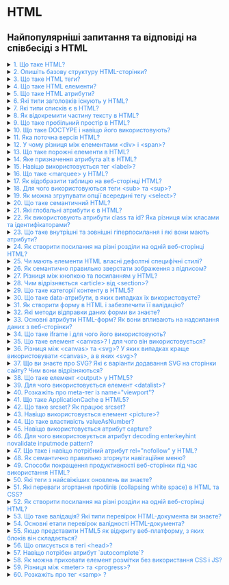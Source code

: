 # HTML

## Найпопулярніші запитання та відповіді на співбесіді з HTML

<details>
<summary> <span style="color:#368bed">1. Що таке HTML?</span></summary>

`HTML` (HyperText Markup Language) — це інструкція для браузера, яка визначає стандарт розмітки HTML, що використовується в документі.

[MDN link](https://developer.mozilla.org/en-US/docs/Web/HTML)

</details>
<!-- ========================================== -->
<details>
<summary><span style="color:#368bed">2. Опишіть базову структуру HTML-сторінки?</span></summary>

**Базова структура HTML-сторінки:**

Основні елементи:

`<!DOCTYPE html>` — оголошення типу документа.
`<html>` — корінь HTML-документа.
`<head>` — метаінформація (включає кодування, viewport, заголовок).
`<body>` — основний вміст сторінки.
`<header>`, `<main>`, `<footer>` — структурні елементи для організації контенту.

```
<!DOCTYPE html>
<html lang="en">
<head>
    <meta charset="UTF-8">
    <meta name="viewport" content="width=device-width, initial-scale=1.0">
    <title>Назва сторінки</title>
</head>
<body>
    <h1>Заголовок</h1>
    <p>Контент сторінки.</p>
</body>
</html>
```

[MDN link](https://developer.mozilla.org/en-US/docs/Learn_web_development/Core/Structuring_content/Structuring_documents)

</details>
<!-- ========================================== -->
<details>
<summary><span style="color:#368bed">3. Що таке HTML теги?</span></summary>

**HTML-теги** — це основні елементи мови HTML, які використовуються для створення структури та форматування веб-сторінок.<br>
**Формат:** Теги зазвичай мають відкриваючу та закриваючу частини:

```
<назва_тега>Вміст</назва_тега>
```

### Наприклад:

```
<p>Це абзац</p>
```

### Типи тегів:

1.  **Парні:** Мають відкриваючий і закриваючий тег (наприклад, `<div></div>`).
2.  **Одинарні:** Самозакриваються (наприклад, `<img />`).<br>
    Теги визначають елементи, такі як заголовки, списки, зображення, таблиці тощо.

[MDN link](https://developer.mozilla.org/en-US/docs/Glossary/Tag)

</details>
<!-- ========================================== -->
<details>
<summary><span style="color:#368bed">4. Що таке HTML елементи?</span></summary>

**HTML-елемент** — це одиниця структури веб-сторінки, що складається з тегу та його вмісту. Елемент включає відкриваючий тег, закриваючий тег (якщо він потрібен), а також будь-який вміст між ними.<br>

### Наприклад:

```
<p>Це абзац.</p>
```

HTML-елементи можуть мати атрибути, що додають додаткову інформацію, наприклад:

```
<a href="https://example.com">Посилання</a>
```

Тут `href` — це атрибут елемента `<a>`.

[MDN link](https://developer.mozilla.org/en-US/docs/Web/HTML/Element)

</details>
<!-- ========================================== -->
<details>
<summary><span style="color:#368bed">5. Що таке HTML атрибути?</span></summary>

**Атрибути HTML** — це спеціальні властивості, які додаються до тегів HTML для надання додаткової інформації про елементи або зміни їх поведінки. Вони складаються з пар "ім'я-значення", які записуються в відкриваючому тегу елемента.

## Основи атрибутів HTML

### Структура атрибутів

Атрибути зазвичай мають таку структуру:

```
<element attribute="значення">Текст</element>
```

- **element:** тип HTML елемента (наприклад, `<a>`, `<img>`, `<input>`).
- **attribute:** ім'я атрибута (наприклад, `href`, `src`, `alt`).
- **значення:** значення атрибута, яке може бути обгорнуте в подвійні або одинарні лапки.

**Типи атрибутів**
Існує кілька категорій атрибутів:

- **Необхідні атрибути**: необхідні для коректної роботи елемента (наприклад, `src` для зображень).
- **Необов'язкові атрибути**: використовуються для зміни стандартної поведінки (наприклад, `title` для підказок).
- **Стандартні атрибути**: підтримуються багатьма елементами (наприклад, `class`, `id`).
- **Атрибути подій**: запускають скрипти при певних діях користувача (наприклад, `onclick`).

### Приклади використання

Ось кілька прикладів атрибутів у HTML:

**1. Посилання:**

```
<a href="https://www.example.com">Приклад посилання</a>
```

Атрибут `href` вказує URL-адресу, на яку веде посилання. 2. Зображення:

**2. Зображення:**

```
<img src="image.jpg" alt="Опис зображення">
```

Атрибут `src` визначає шлях до зображення, а `alt` надає альтернативний текст.

**3. Форма:**

```
<input type="text" id="name" name="name" required>
```

Тут `type`, `id`, `name` і `required` є атрибутами, що визначають тип поля вводу та його властивості.

**Важливість атрибутів**

Атрибути дозволяють розширити функціональність HTML елементів, налаштовуючи їх стиль, поведінку та взаємодію з користувачем. Вони є ключовими для створення інтерактивних веб-сторінок і забезпечують можливість валідації форм та інших дій на сайті

[MDN link](https://developer.mozilla.org/en-US/docs/Web/HTML/Attributes)

</details>
<!-- ========================================== -->
<details>
<summary><span style="color:#368bed">6. Які типи заголовків існують у HTML?</span></summary>

HTML має шість рівнів заголовків: `<h1>` до `<h6>`. `<h1>` — найбільший і найважливіший, `<h6>` — найменший і найменш важливий.

</details>
<!-- ========================================== -->
<details>
<summary> <span style="color:#368bed">7. Які типи списків є в HTML?</span></summary>

- В HTML існують три основні типи списків:

  - **Нумерований список** (Ordered list `<ol>`): Список, елементи якого пронумеровані.

  - **Маркірований список** (Unordered list `<ul>`): Список, елементи якого позначені маркерами.

  - **Описовий список** (Definition list `<dl>`): Cписок відображається у вигляді тексту, де терміни (`<dt>`) виділяються окремо, а їхні описи (`<dd>`) розташовані під ними із відступом.

[W3schoolsua link](https://w3schoolsua.github.io/html/html_lists.html#gsc.tab=0)

</details>
<!-- ========================================== -->
<details>
<summary><span style="color:#368bed">8. Як відокремити частину тексту в HTML?</span></summary>

Щоб відокремити частину тексту в HTML, ви можете використати різні елементи для форматування чи структурування контенту. Ось кілька способів:

### 1. Використання тегів для виділення частини тексту\*\*

**a) Тег &lt;span&gt;**

Якщо вам потрібно виділити частину тексту без зміни його семантики (формату), ви можете використовувати тег `<span>`. Він не впливає на структуру документа і дає змогу застосовувати стилі через CSS.

```
<p>Це звичайний текст, а ось <span style="color: red;">ця частина тексту</span> виділена червоним кольором.</p>
```

**b) Тег &lt;strong&gt; або &lt;b&gt;**

Якщо ви хочете підкреслити важливість частини тексту, використовуйте `<strong>`. Це також має семантичне значення для пошукових систем і доступності. Тег `<b>` лише додає жирний шрифт без семантики.

```
<p>Цей текст <strong>важливий</strong> для розуміння.</p>
```

**c) Тег &lt;em&gt; або &lt;i&gt;**

Для виділення тексту курсивом можна використовувати `<em>` (емфаза, має семантичне значення) або просто `<i>`, який не несе семантичного навантаження.

```
<p>Цей текст <em>потрібно прочитати уважно</em>.</p>
```

### 2. Використання блочних елементів для відокремлення тексту

Якщо вам потрібно виділити більшу частину тексту або зробити її окремим блоком, використовуйте блочні елементи:

**a) Тег &lt;div&gt;**
Цей елемент використовується для групування інших елементів або текстів. Ви можете додати до нього стилі або клас.

```
<div style="background-color: lightgray; padding: 10px;">
  Це відокремлений блок тексту.
</div>
```

**b) Тег &lt;section&gt;**

Якщо частина тексту має певну тематику, можна використати тег `<section>`, який позначає логічно відокремлену частину документа.

```
<section>
  <h2>Розділ 1</h2>
  <p>Цей текст належить до першого розділу.</p>
</section>
```

### 3. Використання списків для відокремлення пунктів

**a) Тег &lt;ul&gt; для ненумерованих списків**
Використовується для створення списків без нумерації.

```
<ul>
  <li>Пункт 1</li>
  <li>Пункт 2</li>
  <li>Пункт 3</li>
</ul>
```

**b) Тег &lt;ol&gt; для нумерованих списків**
Використовується для створення списків з нумерацією.

```
<ol>
  <li>Перше завдання</li>
  <li>Друге завдання</li>
  <li>Третє завдання</li>
</ol>
```

### Підсумок:

Вибір способу для відокремлення частини тексту залежить від того, що ви хочете досягти: чи це просто форматування, чи логічна структура контенту. Для простих стилів — використовуйте `<span>` чи інші інлайнові елементи, для структуризації — блочні елементи, такі як `<div>`, `<section>`, `<article>`.

</details>
<!-- ========================================== -->
<details>
<summary><span style="color:#368bed">9. Що таке пробільний простір в HTML?</span></summary>

У контексті HTML, **white space** (пробільний простір) — це будь-який невидимий символ, який використовується для розділення елементів або тексту на сторінці. Це може бути:

1. **Пробіли (space)**: Використовуються для розділення слів або елементів.
2. **Переноси рядка (newlines)**: Вони відокремлюють рядки тексту або елементів.
3. **Табуляції (tab)**: Використовуються для відступів або для організації коду, але не впливають на відображення на сторінці.
4. Різні інші символи пробілу, наприклад, неформатований пробіл (`&nbsp;`), який можна використовувати для створення постійного пробілу, що не згортатиметься.

### Як працює пробільний простір у HTML:

1. У HTML браузери зазвичай ігнорують зайві пробіли, нові рядки або табуляції. Тобто кілька пробілів або нових рядків між елементами в коді не змінюють відображення на сторінці. Наприклад:

```
<p>Це    приклад    тексту.</p>
```

Відобразиться як:

```
Це приклад тексту.
```

Тобто кілька пробілів між словами буде проігноровано.

2. HTML дозволяє використовувати спеціальні символи для створення пробільного простору, коли це потрібно, наприклад:

- **`&nbsp;`** — нерозривний пробіл (не буде згорнутий при згортанні пробілів).
- **`&#160;`** — також нерозривний пробіл.

### Використання пробілу для форматування:

Пробільний простір в HTML також важливий для організації структури коду, що допомагає зробити його більш читабельним для розробників. Однак пробіли та відступи не впливають на відображення в браузері (якщо тільки не використовуються спеціальні символи, як `&nbsp;`).

### Пробіли в текстовому контенті:

Пробільний простір може бути важливим для відображення в текстових елементах, таких як параграфи (`<p>`), заголовки (`<h1>`, `<h2>`, і т.д.), або списки (`<ul>`, `<ol>`, `<li>`). Вони допомагають організувати текст і зробити його більш зрозумілим для користувача.

### Підсумок:

У HTML пробільний простір — це будь-який символ, що не відображається на сторінці, але використовується для розділення елементів чи тексту. Важливо розуміти, як браузери обробляють пробіли, щоб правильно структурувати контент.

[MDN link](https://developer.mozilla.org/en-US/docs/Web/API/Document_Object_Model/Whitespace)

</details>
<!-- ========================================== -->
<details>
<summary><span style="color:#368bed">10. Що таке DOCTYPE і навіщо його використовують?</span></summary>

`DOCTYPE` — це інструкція для браузера, яка визначає стандарт розмітки HTML, що використовується в документі.

### Призначення

    1. **Режим сумісності:** Вказує браузеру використовувати стандартний режим (standards mode), а не режим сумісності (quirks mode).
    2. **Правильний рендеринг:** Забезпечує коректне відображення сторінки відповідно до специфікації обраної версії HTML.

У HTML5 використовується коротка декларація:

```
<!DOCTYPE html>
```

Це мінімізує плутанину і є стандартом для сучасних веб-додатків.

[MDN link](https://developer.mozilla.org/en-US/docs/Glossary/Doctype)

</details>
<!-- ========================================== -->
<details>
<summary> <span style="color:#368bed">11. Яка поточна версія HTML?</span></summary>

Поточна версія `HTML` — це `HTML5.2`. Вона була офіційно рекомендована W3C у грудні 2017 року.
HTML продовжує еволюціонувати, але HTML5.2 залишається основою сучасної розробки.

[Wiki link](https://uk.wikipedia.org/wiki/HTML5)

</details>
<!-- ========================================== -->
<details>
<summary> <span style="color:#368bed">12. У чому різниця між елементами &lt;div&gt; і &lt;span&gt;?</span></summary>

Елементи `<div>` і `<span>` в HTML використовуються для структуризації та стилізації веб-контенту, але мають різні характеристики і призначення.

- `<div>` — є блочним елементом. Це означає, що він завжди починається з нового рядка і займає всю ширину доступного простору. Його зазвичай використовують для групування великих частин контенту, таких як кілька абзаців або зображення з підписами
- `<span>` — є рядковим (інлайн) елементом. Він не починає новий рядок і займає лише ту ширину, яку потребує його вміст. Використовується для стилізації менших фрагментів тексту або елементів, таких як слова в реченні

[Wiki link](https://uk.wikipedia.org/wiki/Div_and_span)<br>

</details>
<!-- ========================================== -->
<details>
<summary> <span style="color:#368bed">13. Що таке порожні елементи в HTML?</span></summary>

Порожні елементи в HTML, також відомі як елементи без вмісту або самозакриваючі елементи, — це елементи, які не мають внутрішнього вмісту і не потребують закриваючого тегу. Вони використовуються для вставки специфічних функцій або вмісту на веб-сторінці без необхідності оточувати їх текстом чи іншими елементами.

### Основні характеристики порожніх елементів

1. Відсутність вмісту: Порожні елементи не містять тексту чи інших тегів між відкриваючим і закриваючим тегами. Наприклад, тег <br> використовується для вставки розриву рядка, а <img> — для вставки зображення.
2. Закриваючий тег: У HTML5 порожні елементи можуть бути представлені без закриваючого тегу, але їх можна також закривати за допомогою слешу (/>). Наприклад:
3. Приклади порожніх елементів: Основні приклади включають:

- `<img>` — для зображень.
- `<br>` — для розриву рядка.
- `<input>` — для елементів форми.
- `<hr>` — для горизонтальної лінії.
  Ці елементи не містять тексту чи інших елементів всередині.

4. Семантичне значення: Хоча порожні елементи не містять контенту, вони виконують важливі функції у структурі HTML-документа, забезпечуючи правильну семантику та функціональність сторінки

Порожні елементи є важливими для створення структурованих і функціональних веб-сторінок, оскільки вони дозволяють інтегрувати різноманітний вміст без зайвих тегів або контенту.

</details>
<!-- ========================================== -->
<details>
<summary> <span style="color:#368bed">14. Яке призначення атрибута alt в HTML?</span></summary>

- Атрибут `alt` використовується для надання текстового опису зображення, якщо зображення не може бути відображене. Це також важливо для доступності, адже екранні читалки можуть озвучувати цей текст для людей з порушеннями зору.

[css.in.ua link](https://css.in.ua/html/tag/img/alt)<br>
[Attributes list on MDN link](https://developer.mozilla.org/en-US/docs/Web/HTML/Attributes)

</details>
<!-- ========================================== -->
<details>
<summary><span style="color:#368bed">15. Навіщо використовується тег &lt;label&gt;?</span></summary>

Тег `<label>` використовується для асоціації тексту з елементом форми, щоб зробити його доступним для користувачів. Це полегшує взаємодію з формами, особливо для користувачів з обмеженими можливостями.

```
<form>
  <label for="username">Ім'я користувача:</label>
  <input type="text" id="username" name="username">

  <label for="password">Пароль:</label>
  <input type="password" id="password" name="password">

  <button type="submit">Відправити</button>
</form>
```

</details>
<!-- ========================================== -->
<details>
<summary><span style="color:#368bed">16. Що таке &lt;marquee&gt; у HTML?</span></summary>

Тег `<marquee>` в HTML використовується для створення прокручуваного тексту або елементів на веб-сторінці, відомого як "біжуча строка". Цей елемент дозволяє переміщати текст або зображення в горизонтальному або вертикальному напрямку.

### Основні характеристики

- **Напрямок прокрутки:** За замовчуванням текст рухається зліва направо, але можна змінити напрямок на праворуч, вгору чи вниз за допомогою атрибута `direction`.
- **Тип поведінки:** Атрибут `behavior` визначає, як буде відбуватися прокрутка:
  - **`scroll`**: текст постійно рухається в заданому напрямку.
  - **`slide`**: текст рухається до краю і зупиняється.
  - **`alternate`**: текст змінює напрямок при досягненні краю12.

### Атрибути

Тег `<marquee>` має кілька атрибутів, які дозволяють налаштувати його вигляд і поведінку:

- **`bgcolor`**: задає колір фону.
- **`height`**: висота області прокрутки.
- **`width`**: ширина області прокрутки.
- **`loop`**: кількість повторів прокрутки (за замовчуванням — безкінечно).
- **`scrollamount`**: швидкість руху контенту (значення в пікселях).
- **`scrolldelay`**: затримка між рухами в мілісекундах13.

### Приклад використання

Ось простий приклад використання тегу `<marquee>`:

```
<marquee behavior="scroll" direction="left" bgcolor="#ffcc00" scrollamount="10">
    Це біжучий текст!
</marquee>
```

### Застарілість

Варто зазначити, що тег `<marquee>` вважається застарілим і не рекомендований для використання у сучасних веб-дизайнах. Багато розробників віддають перевагу CSS-анімаціям для досягнення подібного ефекту, оскільки це забезпечує кращу контрольованість і сумісність з новими стандартами HTML

[MDN link](https://developer.mozilla.org/en-US/docs/Web/HTML/Element/marquee)

</details>
<!-- ========================================== -->
<details>
<summary><span style="color:#368bed">17. Як відобразити таблицю на веб-сторінці HTML?</span></summary>

Щоб відобразити таблицю на веб-сторінці HTML, потрібно використовувати спеціальні теги для таблиць. Ось основні кроки та елементи для створення таблиці в HTML:

### 1. Основні теги для таблиці

- **`<table>`**: Створює саму таблицю.
- **`<tr>`**: Означає рядок таблиці (table row).
- **`<th>`**: Означає заголовок таблиці (table header), використовується для створення заголовків стовпців.
- **`<td>`**: Означає клітинку таблиці (table data), використовується для введення даних у таблицю.
- **`<thead>`**, **`<tbody>`**, **`<tfoot>`**: Означають частини таблиці для заголовків, основного вмісту та підсумкових рядків відповідно.

### 2. Приклад базової таблиці в HTML

```
<table>
  <tr>
    <th>Заголовок 1</th>
    <th>Заголовок 2</th>
  </tr>
  <tr>
    <td>Дані 1</td>
    <td>Дані 2</td>
  </tr>
  <tr>
    <td>Дані 3</td>
    <td>Дані 4</td>
  </tr>
</table>
```

[MDN link](https://developer.mozilla.org/en-US/docs/Learn_web_development/Core/Structuring_content/HTML_table_basics)

</details>
<!-- ========================================== -->
<details>
<summary><span style="color:#368bed">18. Для чого використовуються теги &lt;sub&gt; та &lt;sup&gt;?</span></summary>

Теги `<sub>` і `<sup>` використовуються для відображення тексту у вигляді підрядкового (наприклад, для хімічних формул) або верхньорядкового (наприклад, для степенів) тексту.

```
<p>H<sub>2</sub>O - вода</p> <!-- підрядковий текст -->
<p>x<sup>2</sup> - квадрат числа</p> <!-- верхньорядковий текст -->
```

</details>
<!-- ========================================== -->
<details>
<summary><span style="color:#368bed">19. Як можна згрупувати опції всередині тегу &lt;select&gt;?</span></summary>

Опції всередині тегу `<select>` можна групувати за допомогою тегу `<optgroup>`.

**Приклад:**

```
<select>
  <optgroup label="Фрукти">
    <option value="apple">Яблуко</option>
    <option value="orange">Апельсин</option>
  </optgroup>
  <optgroup label="Овочі">
    <option value="carrot">Морква</option>
    <option value="potato">Картопля</option>
  </optgroup>
</select>
```

</details>
<!-- ========================================== -->
<details>
<summary> <span style="color:#368bed">20. Що таке семантичний HTML?</span></summary>

**Семантичний HTML** — це використання тега в HTML, який чітко визначає свою роль і значення в контексті документа. Це покращує доступність, SEO і підтримку коду.

Наприклад, замість простого використання `<div>` для створення заголовків або списків, використовуються спеціалізовані семантичні теги:

- `<header>` — для заголовку сторінки або розділу.
- `<footer>` — для футера.
- `<article>` — для самостійної одиниці контенту.
- `<section>` — для розділу, що містить тематичний вміст.
- `<nav>` — для навігаційних посилань.
- `<main>` — для основного вмісту сторінки.

Це допомагає пошуковим системам і екранним читалям правильно інтерпретувати вміст сторінки.

[MDN link](https://developer.mozilla.org/en-US/docs/Glossary/Semantics)

</details>
<!-- ========================================== -->
<details>
<summary><span style="color:#368bed">21. Які глобальні атрибути є в HTML?</span></summary>

**Глобальні атрибути** — це атрибути, які можна використовувати з будь-яким HTML-елементом, незалежно від його типу. Вони задають загальні властивості, такі як ідентифікатори, стилі, мова, напрямок тексту та інші.

Глобальні атрибути: `id`, `class`, `style`, `title`, `data-*`, `lang`, `dir`, `hidden`, `tabindex`, `accesskey`, `draggable`, `spellcheck`, `translate`.

</details>
<!-- ========================================== -->
<details>
<summary> <span style="color:#368bed">22. Як використовують атрибути class та id? Яка різниця між класами та ідентифікаторами?</span></summary>

Атрибути `class` та `id` в HTML використовуються для ідентифікації та стилізації елементів, але мають різні функції та обмеження.

### Атрибут `id`

- Унікальність: Атрибут id призначений для унікальної ідентифікації елемента на сторінці. Це означає, що в одному HTML-документі не може бути більше одного елемента з однаковим значенням `id`.
- Використання: Зазвичай використовується для прив'язки стилів у CSS або для доступу до елемента в JavaScript за допомогою методу `getElementById()`.

### Наприклад:

```
<div id="header">Заголовок</div>
```

```css
#header {
  background-color: #f4f4f4;
}
```

### Атрибут `class`

- Множинність: Атрибут `class` дозволяє кільком елементам мати однакове значення класу. Це означає, що один і той же клас може бути застосований до багатьох елементів на сторінці.
- Використання: Використовується для групування стилів у CSS або для доступу до елементів у JavaScript через метод `getElementsByClassName()`.

### Наприклад:

```
<div class="city">Київ</div>
<div class="city">Львів</div>
```

```js
const cities = document.getElementsByClassName("city");
```

### Основні відмінності між `class` та `id`

| Характеристика         | Атрибут `id`             | Атрибут `class`                          |
| ---------------------- | ------------------------ | ---------------------------------------- |
| Унікальність           | Унікальний на сторінці   | Може бути спільним для кількох елементів |
| Використання           | Для конкретного елемента | Для групи елементів                      |
| Доступ у JS            | `getElementById()`       | `getElementsByClassName()`               |
| Чутливість до регістру | Так                      | Так                                      |

Різниця:

- `class` може бути присвоєний кільком елементам, в той час як id має бути унікальним на сторінці (один елемент з таким ідентифікатором).
- `id` має вищий пріоритет у CSS, якщо використовувати селектори з однаковою специфічністю.

Підсумок:

- `class`: для групування елементів з однаковими стилями або функціональністю.
- `id`: для унікальної ідентифікації елемента на сторінці.

[w3schoolsua link](https://w3schoolsua.github.io/html/html_id.html#gsc.tab=0)

</details>
<!-- ========================================== -->
<details>
<summary> <span style="color:#368bed">23. Що таке внутрішні та зовнішні гіперпосилання і які вони мають атрибути?</span></summary>

Внутрішні та зовнішні гіперпосилання в HTML є важливими елементами для навігації веб-сторінок. Ось їх визначення та основні атрибути.

**Внутрішні гіперпосилання** — це посилання, яке веде на іншу частину тієї ж веб-сторінки або на іншу сторінку того ж сайту.

**Зовнішні гіперпосилання** — це посилання, яке веде на інший сайт або домен.

### Атрибути для обох типів посилань:

1.  `href`: Основний атрибут, який вказує на адресу ресурсу (URL).

- Для внутрішнього посилання: `<a href="#section1">Перейти до розділу 1</a>`
- Для зовнішнього посилання: `<a href="https://example.com">Перейти на зовнішній сайт</a>`

2.  `target`: Визначає, де буде відкриватися посилання.

- `_self` — відкривається в тому ж вікні або вкладці (за замовчуванням).
- `_blank` — відкривається в новій вкладці або вікні.
- Приклад для відкриття в новій вкладці: `<a href="https://example.com" target="_blank">Відкрити в новій вкладці</a>`

3. rel: Визначає відносини між поточною сторінкою та сторінкою, на яку веде посилання. Для зовнішніх посилань часто використовують:

- `rel="noopener"`: запобігає передаванню інформації про джерело.
- `rel="noreferrer"`: запобігає передаванню реферера.
- Наприклад: `<a href="https://example.com" target="_blank" rel="noopener noreferrer">Зовнішнє посилання</a>`

[Wiki link](https://uk.wikipedia.org/wiki/Гіперпосилання)

</details>
<!-- ========================================== -->
<details>
<summary><span style="color:#368bed">24. Як створити посилання на різні розділи на одній веб-сторінці HTML?</span></summary>

Щоб створити посилання на різні секції в межах однієї HTML-сторінки, використовуються ідентифікатори (id) елементів і посилання з символом #.

Приклад:

1. Додайте ідентифікатори до секцій:

```
<h1 id="section1">Секція 1</h1>
<p>Тут текст секції 1.</p>

<h1 id="section2">Секція 2</h1>
<p>Тут текст секції 2.</p>
```

2. Створіть посилання, які вказують на ці секції:

```
<a href="#section1">Перейти до Секції 1</a>
<a href="#section2">Перейти до Секції 2</a>
```

Клік на посилання прокрутить сторінку до відповідного елемента з вказаним `id`.

</details>
<!-- ========================================== -->
<details>
<summary><span style="color:#368bed">25. Чи мають елементи HTML власні дефолтні специфічні стилі?</span></summary>

Так, кожен HTML-елемент має дефолтні стилі, які задаються браузером (user agent styles). Наприклад:

`<h1>` — великий жирний текст.
`<ul>` і `<ol>` — відступи та маркери/нумерація.
`<a>` — синій текст з підкресленням.
`<button>` — стандартне оформлення кнопки.
`<input>` — базова рамка та відступи.

</details>
<!-- ========================================== -->
<details>
<summary><span style="color:#368bed">26. Як семантично правильно зверстати зображення з підписом?</span></summary>

Використовуйте тег `<figure>` для обгортки зображення і `<figcaption>` для підпису.

```
<figure>
  <img src="example.jpg" alt="Опис зображення">
  <figcaption>Підпис до зображення</figcaption>
</figure>
```

**Пояснення:**

- `<figure>` — елемент, який містить зображення та його підпис. Це семантичний контейнер, який допомагає групі вмісту (наприклад, зображення, діаграми, таблиці) бути структурованим та зрозумілим.

- `<img>` - сам елемент зображення. Важливо завжди використовувати атрибут alt, який описує зображення. Це необхідно для доступності, щоб люди з вадами зору могли зрозуміти, що зображено.

- `<figcaption>` — елемент підпису, який пояснює зображення. Він може бути розташований як до, так і після тега `<img>`, але найчастіше ставлять його після зображення для кращої читальності.

Додатково:
Якщо картинка має декоративний характер (наприклад, фонова або декоративна іконка), атрибут alt можна залишити порожнім: `<img src="image.jpg" alt="">`.
Використання семантичних елементів покращує доступність та полегшує індексацію сторінки пошуковими системами.

</details>
<!-- ========================================== -->
<details>
<summary><span style="color:#368bed">27. Різниця між кнопкою та посиланням у HTML?</span></summary>

- **Кнопка** (`<button>`) використовується для виконання дії на сторінці, наприклад, для відправки форми або запуску скрипта.
- **Посилання** (`<a>`) використовується для навігації до іншої сторінки або ресурсу.
</details>
<!-- ========================================== -->
<details>
<summary><span style="color:#368bed">28. Чим відрізняється &lt;article&gt; від &lt;section&gt;?</span></summary>

- **`<article>`** використовується для незалежних, самодостатніх блоків контенту, які можуть бути повторно використані чи розповсюджені, наприклад, статті, блог-пости, новини.

- **`<section>`** — це частина документа, яка організовує контент за темами чи розділами, але не має значення без контексту всього документа.
</details>
<!-- ========================================== -->
<details>
<summary><span style="color:#368bed">29. Що таке категорії контенту в HTML5?</span></summary>

Категорії контенту в HTML5 визначають типи елементів і їх роль у документі. Основні категорії:

- **Metadata content** (метадані)
- **Flow content** (потоковий контент)
- **Sectioning content** (секційний контент)
- **Heading content** (заголовки)
- **Phrasing content** (фразовий контент)
- **Embedded content** (вбудований контент)
- **Interactive content** (інтерактивний контент).
</details>
<!-- ========================================== -->
<details>

<summary> <span style="color:#368bed">30. Що таке data-атрибути, в яких випадках їх використовуєте?</span></summary>

**Data-атрибути** — це спеціальні атрибути в HTML, які дозволяють зберігати додаткову інформацію про елементи без необхідності використовувати нестандартні атрибути. Вони починаються з префікса data-, після якого може слідувати будь-яке слово, що описує дані.

### Основні характеристики data-атрибутів

**1. Синтаксис:**
Data-атрибут повинен починатися з `data-`, після чого йде назва атрибута, яка може містити літери, цифри та дефіси. Наприклад:

```
<div data-user-id="12345"></div>
```

**2. Зберігання даних:**
Data-атрибути використовуються для зберігання інформації, яка не відображається на екрані, але може бути корисною для скриптів або стилів. Це дозволяє розширити функціональність HTML-елементів без порушення стандартів.

**3. Доступ через JavaScript:**
Для доступу до значень data-атрибутів у JavaScript можна використовувати об'єкт `dataset`. Наприклад:

```
const userId = document.querySelector('div').dataset.userId; // "12345"
```

### Використання в CSS:

Data-атрибути також можуть бути використані в CSS для стилізації елементів на основі їх значень. Наприклад:

```css
div[data-user-id="12345"] {
  background-color: yellow;
}
```

### Коли використовувати data-атрибути

- Зберігання метаданих: Коли потрібно зберігати інформацію про елемент, яка не є частиною видимого контенту (наприклад, ідентифікатори, статуси).
- Взаємодія з JavaScript: Коли дані потрібні для обробки подій або маніпуляцій на сторінці.
- Стилізація: Коли потрібно змінювати стиль елемента в залежності від його атрибутів.
  Data-атрибути є потужним інструментом для веб-розробників, оскільки вони дозволяють зберігати додаткову інформацію без шкоди для структури документа і забезпечують легкий доступ до цих даних через JavaScript та CSS.

[MDN link](https://developer.mozilla.org/en-US/docs/Learn_web_development/Howto/Solve_HTML_problems/Use_data_attributes)
[MDN link](https://developer.mozilla.org/en-US/docs/Web/HTML/Global_attributes/data-*)

</details>
<!-- ========================================== -->
<details>
<summary> <span style="color:#368bed">31. Як створити форму в HTML і забезпечити її валідацію?</span></summary>

Створення форм в HTML є важливим аспектом веб-розробки, що дозволяє користувачам вводити та надсилати дані. Для забезпечення коректності введених даних існують різні методи валідації форм. Розглянемо, як створити базову форму та реалізувати її валідацію.

## Створення форми в HTML

### Основна структура

Форма в HTML визначається за допомогою тегу `<form>`, який містить інші елементи, такі як поля введення, кнопки тощо. Основні атрибути тега `<form>`:

- **action**: URL-адреса, куди будуть надсилатися дані форми.
- **method**: метод надсилання даних (зазвичай GET або POST).

### Приклад базової форми

```
<form action="/submit" method="post">
    <label for="username">Ім'я користувача:</label>
    <input type="text" id="username" name="username" required>

    <label for="password">Пароль:</label>
    <input type="password" id="password" name="password" required>

    <input type="submit" value="Відправити">
</form>
```

У цьому прикладі форма містить два поля: для введення імені користувача та пароля. Атрибут required забезпечує, що ці поля повинні бути заповнені перед відправкою.

### Валідація форм

Валідація форм може бути реалізована як на стороні клієнта (в браузері), так і на стороні сервера.

**1. Валідація на стороні клієнта**

HTML5 пропонує вбудовану валідацію через атрибути, такі як `required`, `minlength`, `maxlength`, `pattern` тощо.

Наприклад:

```
<input type="email" id="email" name="email" required>
```

Цей код забезпечує перевірку, що введене значення є дійсною електронною адресою.

**2. Валідація за допомогою JavaScript**

Для більш складних перевірок можна використовувати JavaScript.

Наприклад:

```js
<form id="myForm">
    <label for="age">Вік:</label>
    <input type="number" id="age" name="age">
    <input type="submit" value="Відправити">
</form>

<script>
document.getElementById("myForm").onsubmit = function() {
    var age = document.getElementById("age").value;
    if (age < 18) {
        alert("Вам повинно бути не менше 18 років.");
        return false; // Зупиняє відправку форми
    }
};
</script>

```

У цьому прикладі при спробі відправити форму перевіряється, чи вік користувача не менше 18 років.

**3. Валідація на стороні сервера**

Незалежно від того, чи проводиться валідація на клієнтській стороні, важливо також перевіряти дані на сервері для запобігання зловживанням та помилкам.

### Висновок

Створення форм у HTML є простим процесом, який можна доповнити різними методами валідації для забезпечення коректності введених даних. Використовуючи атрибути HTML5 та JavaScript, ви можете створити зручні та безпечні форми для збору інформації від користувачів.

[freecodecamp link](https://www.freecodecamp.org/ukrainian/news/formy-v-html-yak-stvoryty-bazovi-formy-za-dopomohoyu-html/)

</details>
<!-- ========================================== -->
<details>
<summary> <span style="color:#368bed">32. Які методи відправки даних форми ви знаєте?</span></summary>

Існує кілька основних методів відправки даних форми в HTML, які визначають, як дані будуть передані на сервер. Основні з них — це GET та POST.

**1. Метод `GET`**

Метод `GET` передає дані через URL-адресу. Усі параметри запиту додаються до URL, що робить їх видимими в адресному рядку браузера. Це підходить для запитів, які не потребують конфіденційності, наприклад, для форм пошуку.

Приклад:

```
<form action="http://example.com/search" method="get">
    <input type="text" name="query" placeholder="Пошук...">
    <input type="submit" value="Знайти">
</form>

```

_Переваги:_

- Простота використання.
- Легкість у кешуванні запитів.

_Недоліки:_

- Обмеження на кількість переданих даних (залежить від браузера).
- Дані видимі в адресному рядку, що небажано для конфіденційної інформації.

**2. Метод `POST`**

Метод `POST` передає дані в тілі HTTP-запиту, що робить їх невидимими для користувача. Цей метод підходить для форм, які містять конфіденційну інформацію (наприклад, паролі) або великі обсяги даних.

Приклад:

```
<form action="http://example.com/submit" method="post">
    <input type="text" name="username" placeholder="Ім'я користувача" required>
    <input type="password" name="password" placeholder="Пароль" required>
    <input type="submit" value="Увійти">
</form>

```

_Переваги:_

- Більше обмежень на обсяг переданих даних.
- Дані не відображаються в адресному рядку.

_Недоліки:_

- Менш зручний для кешування.

**3. Використання `FormData`**

Об'єкт `FormData` дозволяє збирати дані з форми та надсилати їх за допомогою JavaScript (наприклад, через `fetch`). Це особливо корисно для асинхронних запитів.

_Приклад:_

```
<form id="myForm">
    <input type="text" name="name" value="John">
    <input type="submit">
</form>

<script>
document.getElementById('myForm').onsubmit = async (e) => {
    e.preventDefault();
    let formData = new FormData(e.target);
    let response = await fetch('/submit', {
        method: 'POST',
        body: formData
    });
    let result = await response.json();
    alert(result.message);
};
</script>
```

_Переваги:_

- Можливість надсилати файли разом з іншими даними.
- Гнучкість у роботі з формами без перезавантаження сторінки.

### Висновок

Основними методами відправки даних форм є GET і POST, кожен з яких має свої переваги і недоліки. Для більш складних сценаріїв можна використовувати об'єкт FormData, що забезпечує гнучкість і можливість асинхронного надсилання даних.

[MDN link](https://developer.mozilla.org/en-US/docs/Learn_web_development/Extensions/Forms/Sending_and_retrieving_form_data)

</details>
<!-- ========================================== -->
<details>
<summary><span style="color:#368bed">33. Основні атрибути HTML-форм? Як вони впливають на надсилання даних з веб-сторінки?</span></summary>

### Основні атрибути HTML-форм:

- **action:** Визначає URL, куди відправляються дані форми.
- **method:** Визначає метод HTTP для відправки даних (GET або POST).
- **enctype:** Вказує тип кодування при відправці форми (наприклад, multipart/form-data для завантаження файлів).
- **target:** Визначає, де відкриється результат після відправки форми (наприклад, `_blank` для нового вікна).
- **name:** Дає ім'я формі для ідентифікації в JavaScript або під час відправки даних.

Ці атрибути визначають, як дані форми будуть оброблені, куди відправлені та як їх передавати (наприклад, безпечно через POST чи через URL з GET).

Приклад HTML-форм з основними атрибутами:

```
<form action="/submit" method="POST" enctype="multipart/form-data" target="_blank">
  <label for="username">Ім'я користувача:</label>
  <input type="text" id="username" name="username" required>

  <label for="file">Файл:</label>
  <input type="file" id="file" name="file">

  <button type="submit">Відправити</button>
</form>
```

</details>
<!-- ========================================== -->
<details>
<summary> <span style="color:#368bed">34. Що таке iframe і для чого його використовують?</span></summary>

**iFrame (inline frame)** — це HTML-елемент, який дозволяє вбудовувати один HTML-документ у межах іншого. Це створює прямокутну область на веб-сторінці, в якій може відображатися вміст з іншого джерела, включаючи веб-сторінки, відео, карти та інші інтерактивні елементи.

## Використання iFrame

### iFrame має кілька основних застосувань:

- **Вбудовування зовнішнього контенту:** За допомогою iFrame можна вставляти контент з інших веб-сайтів, наприклад, новинні стрічки, соціальні мережі або інтерактивні елементи. Це дозволяє збагачувати хост-сайт динамічним контентом без складної інтеграції.
- **Інтеграція мультимедіа:** iFrame часто використовується для вбудовування відео з платформ, таких як YouTube або Vimeo. Це дозволяє користувачам переглядати відео безпосередньо на сторінці без необхідності переходити на інший сайт.
- **Відображення карт:** Наприклад, Google Maps можна вбудувати на сайт за допомогою iFrame, що дозволяє відвідувачам бачити місцезнаходження компанії безпосередньо на сторінці.
- **Створення "сайту всередині сайту":** iFrame може використовуватися для вбудовування інших веб-сайтів або мікросайтів, дозволяючи користувачам переміщатися по них без виходу з основної сторінки.
- **Ізоляція контенту:** Розробники можуть використовувати iFrame для ізоляції контенту, який може поводитися по-різному в різних браузерах. Це може бути корисно для тимчасових рішень під час розробки постійних.

[MDN link](https://developer.mozilla.org/en-US/docs/Web/HTML/Element/iframe)
[MDN Embedding link](https://developer.mozilla.org/en-US/docs/Learn_web_development/Core/Structuring_content/General_embedding_technologies)

</details>
<!-- ========================================== -->
<details>
<summary><span style="color:#368bed">35. Що таке елемент &lt;canvas&gt;? І для чого він використовується?</span></summary>

Елемент `<canvas>` — це контейнер для малювання графіки за допомогою JavaScript.

**Призначення:**

- Створення 2D-графіки (малювання ліній, фігур).
- Анімація.
- Візуалізація даних (графіки, діаграми).
- Обробка зображень.
- Рендеринг ігор або інтерактивних ефектів.
</details>
<!-- ========================================== -->
<details>
<summary><span style="color:#368bed">36. Різниця між &lt;canvas&gt; та &lt;svg&gt;? У яких випадках краще використовувати &lt;canvas&gt;, а в яких &lt;svg&gt;?</span></summary>

**Різниця:**

**1. `<canvas>`:**

- Растрова графіка.
- Малюнок оновлюється пікселями.
- Підходить для анімацій, ігор, візуалізацій із високою частотою оновлення.

**2. `<svg>`:**

- Векторна графіка.
- Заснована на XML, дозволяє працювати з окремими елементами.
- Підходить для статичних зображень, діаграм, ікон.

**Вибір:**

Використовуйте `<canvas>`, якщо потрібна швидкодіюча динамічна графіка (графіки, ігри).
Використовуйте `<svg>`, якщо важливі чіткість при масштабуванні та інтерактивність окремих елементів.

### `<canvas>`

**Плюси:**

- Гнучкість: можна малювати будь-які графічні елементи.
- Висока швидкість при великій кількості елементів.
- Підходить для анімацій та ігор.

**Мінуси:**

- Векторне масштабування неможливе.
- Важче маніпулювати окремими елементами після їх малювання.
- Потрібен JavaScript для малювання.

### `<svg>`

**Плюси:**

- Векторна графіка: масштабування без втрати якості.
- Легко редагувати елементи після малювання.
- Підтримка анімацій через CSS та SMIL.

**Мінуси:**

- Менша продуктивність при великій кількості елементів.
- Не так гнучко, як canvas для складних анімацій або ігор.
</details>
<!-- ========================================== -->
<details>
<summary> <span style="color:#368bed">37. Що ви знаєте про SVG? Які є варіанти додавання SVG на сторінки сайту? Чим вони відрізняються?</span></summary>

**SVG (Scalable Vector Graphics)** — це формат векторної графіки, який дозволяє створювати двомірні зображення за допомогою XML. Існує кілька способів додавання SVG на веб-сторінки, кожен з яких має свої особливості.

### Варіанти додавання SVG на веб-сторінки

**1. Використання тегу `<img>`**

Цей метод є найпростішим способом вставлення SVG. Просто вкажіть шлях до файлу SVG у атрибуті src:

```
<img src="my-image.svg" alt="Опис зображення">
```

_Переваги:_

- Легкість використання.
- Підтримка всіх браузерів.

_Недоліки:_

- Обмежена можливість стилізації через CSS.

**2. Вбудовування SVG через тег `<svg>`**

Ви можете вставити код SVG безпосередньо в HTML-документ:

```
<svg width="200" height="200">
    <circle cx="100" cy="100" r="80" fill="green" />
</svg>

```

_Переваги:_

- Можливість стилізації через CSS.
- Легкий доступ до елементів SVG для маніпуляцій за допомогою JavaScript.

_Недоліки:_

- Збільшення розміру HTML-документа, якщо SVG великий.

**3. Використання тегу `<object>`**

Цей метод дозволяє вставити SVG як об'єкт:

```
<object data="my-image.svg" type="image/svg+xml" width="300" height="300"></object>
```

_Переваги:_

- Підтримує інтерактивність SVG.
- Можливість завантаження SVG з інших доменів.
  Недоліки:
- Може не підтримуватися в деяких старих браузерах

**4. Використання тегу `<iframe>`**

SVG можна також вставити через iframe:

```
<iframe src="my-image.svg" width="300" height="300"></iframe>
```

_Переваги:_

- Ізоляція контенту, що може бути корисним для безпеки.

_Недоліки:_

- Обмежена можливість взаємодії з CSS і JavaScript на сторінці.

**5. Використання псевдоелементів `::before` або `::after`**

SVG можна вставити в CSS через властивість `content`:

```css
.element::before {
  content: url("my-image.svg");
}
```

_Переваги:_

- Додає графіку без зміни HTML-коду.
  Недоліки:
- Обмежена можливість взаємодії та стилізації

_Висновок_

Кожен метод додавання SVG має свої переваги та недоліки. Вибір підходящого способу залежить від конкретних потреб проекту. Вбудовування SVG через тег `<svg>` забезпечує найбільшу гнучкість у стилізації та інтерактивності, тоді як використання `<img>` є найпростішим способом для статичних зображень.

[freecodecamp link](https://www.freecodecamp.org/ukrainian/news/yak-vykorystovuvaty-zobrazhennya-svg-u-css-ta-html-tutorial-dlya-pochatkivtsiv/)<br>
[MDN link](https://developer.mozilla.org/en-US/docs/Web/SVG/Tutorial)

</details>
<!-- ========================================== -->
<details>
<summary><span style="color:#368bed">38. Що таке елемент &lt;output&gt; у HTML5?</span></summary>

Елемент `<output>` в HTML5 використовується для відображення результату обчислень або взаємодії з формами. Зазвичай використовується для відображення значень, отриманих після введення даних у форму або виконання JavaScript.

</details>
<!-- ========================================== -->
<details>
<summary><span style="color:#368bed">39. Для чого використовується елемент  &lt;datalist&gt;?</span></summary>

Елемент <datalist> використовується для створення списку варіантів, які можна вибрати в полі введення <input>.

```
<input list="options" name="example">
<datalist id="options">
  <option value="Варіант 1">
  <option value="Варіант 2">
  <option value="Варіант 3">
</datalist>
```

</details>
<!-- ========================================== -->
<details>
<summary><span style="color:#368bed">40. Розкажіть про meta-тег із name="viewport"?</span></summary>

Мета-тег `<meta name="viewport">` використовується для управління масштабуванням і відображенням сторінки на мобільних пристроях.

```
<meta name="viewport" content="width=device-width, initial-scale=1.0" />
```

</details>
<!-- ========================================== -->
<details>
<summary><span style="color:#368bed">41. Що таке ApplicationCache в HTML5?</span></summary>

**`ApplicationCache`** в HTML5 — це механізм для офлайн-доступу до веб-додатків. Він дозволяє зберігати ресурси веб-сторінки (HTML, CSS, JavaScript, зображення) в кеші браузера, що дає змогу користувачам працювати з додатком без інтернет-з’єднання.

Відповідно до специфікації HTML5, цей механізм був застарілий і замінений новими API, такими як **Service Workers**.

</details>
<!-- ========================================== -->
<details>
<summary><span style="color:#368bed">42. Що таке srcset? Як працює srcset?</span></summary>

**`srcset`** — це атрибут, який дозволяє браузеру вибирати найбільш підходящий варіант зображення в залежності від роздільної здатності екрана або ширини вікна.

Як працює: Вказує кілька варіантів зображень з різною роздільною здатністю або розмірами, і браузер вибирає найкращий залежно від умов. Наприклад:

```
<img src="image.jpg" srcset="image-480w.jpg 480w, image-800w.jpg 800w" alt="example">
```

</details>
<!-- ========================================== -->
<details>
<summary><span style="color:#368bed">43. Навіщо використовується елемент &lt;picture&gt;?</span></summary>

Елемент **`<picture>`** використовується для визначення різних варіантів зображень в залежності від умов, таких як розмір екрану або роздільна здатність. Це дозволяє вибирати найкраще зображення для конкретного пристрою.

</details>
<!-- ========================================== -->
<details>
<summary><span style="color:#368bed">44. Що таке властивість valueAsNumber?</span></summary>

Властивість `valueAsNumber` повертає значення елемента форми як число. Воно доступне для елементів, таких як `<input>` з типами `number`, `range` та іншими, де очікується числове введення. Якщо значення не число, властивість повертає `NaN`.

</details>
<!-- ========================================== -->
<details>
<summary><span style="color:#368bed">45. Навіщо використовується атрибут capture?</span></summary>

Атрибут capture використовується в елементах форми, таких як `<input type="file">`, для запуску камери або мікрофона замість вибору файлу з пам'яті пристрою. Це дозволяє користувачу безпосередньо зробити фото або записати аудіо.

Приклад використання атрибута `capture`:

```
<form>
  <label for="camera">Зробити фото:</label>
  <input type="file" id="camera" name="camera" accept="image/*" capture="camera">

  <label for="audio">Записати звук:</label>
  <input type="file" id="audio" name="audio" accept="audio/*" capture="microphone">

  <button type="submit">Відправити</button>
</form>
```

</details>
<!-- ========================================== -->
<details>
<summary><span style="color:#368bed">46. Для чого використовується атрибут decoding enterkeyhint novalidate inputmode pattern?</span></summary>

- `decoding`: Визначає, як браузер має обробляти зображення (необов'язкове).
- `enterkeyhint`: Дає браузеру підказку, що робити при натисканні Enter.
- `novalidate`: Вимикає валідацію форми при її відправці.
- `inputmode`: Вказує тип введення (наприклад, текст, телефон).
- `pattern`: Задає регулярний вираз для перевірки введеного значення.

```
<form novalidate>
  <label for="email">Email:</label>
  <input type="email" id="email" name="email" pattern="[a-z0-9._%+-]+@[a-z0-9.-]+\.[a-z]{2,}$" required>

  <label for="phone">Phone:</label>
  <input type="tel" id="phone" name="phone" inputmode="tel" required>

  <label for="comments">Comments:</label>
  <textarea id="comments" name="comments" decoding="async"></textarea>

  <button type="submit" enterkeyhint="send">Submit</button>
</form>
```

</details>
<!-- ========================================== -->
<details>
<summary><span style="color:#368bed">47. Що таке і навіщо потрібний атрибут rel="nofollow" у HTML?</span></summary>

Атрибут `rel="nofollow"` вказує пошуковим системам, що не потрібно враховувати дане посилання для оцінки рангу сторінки. Зазвичай використовується для запобігання передачі ваги SEO або для посилань, яким не можна довіряти, наприклад, в коментарях чи рекламних матеріалах.

Приклад використання атрибута rel="nofollow":

```
<a href="https://example.com" rel="nofollow">Не довіряти цьому посиланню</a>
```

У цьому випадку, пошукові системи не будуть враховувати це посилання при оцінці сторінки.

</details>
<!-- ========================================== -->
<details>
<summary><span style="color:#368bed">48. Як семантично правильно згорнути навігаційне меню?</span></summary>

Для семантично правильного верстання навігаційного меню використовується елемент `<nav>`, всередині якого знаходяться списки з посиланнями.

Приклад:

```
<nav>
  <ul>
    <li><a href="#home">Головна</a></li>
    <li><a href="#about">Про нас</a></li>
    <li><a href="#services">Послуги</a></li>
    <li><a href="#contact">Контакти</a></li>
  </ul>
</nav>
```

</details>
<!-- ========================================== -->
<details>
<summary><span style="color:#368bed">49. Способи покращення продуктивності веб-сторінки під час використання HTML?</span></summary>

### 1. Використовувати атрибути `async` або `defer` для завантаження скриптів.

```
<script src="script.js" async></script>
```

### 2. Мінімізувати HTML, CSS і JavaScript.

- Використовуйте інструменти на кшталт UglifyJS для JavaScript та CSS Minifier для CSS, щоб зменшити об'єм файлів.

### 3. Використовувати кешування браузера.

- У файлі .htaccess можна додати правила кешування:

```
<filesMatch "\.(html|css|js|jpg|jpeg|png|gif|svg)$">
  ExpiresActive On
  ExpiresDefault "access plus 1 year"
</filesMatch>
```

### 4. Зменшувати розмір зображень (наприклад, за допомогою формату WebP).

```
<img src="image.webp" alt="Image" width="600" height="400">
```

### 5. Використовувати CDN для статичних файлів.

```
<link rel="stylesheet" href="https://cdn.example.com/styles.css">
```

### 6. Використовувати сучасні елементи, як <picture> для адаптивних зображень.

```
<picture>
  <source srcset="image-800w.jpg" media="(min-width: 800px)">
  <img src="image-400w.jpg" alt="Responsive image">
</picture>
```

### 7. Обмежити кількість HTTP-запитів.

- Об'єднати CSS та JavaScript файли: Замість декількох файлів CSS або JS об'єднайте їх в один, щоб зменшити кількість запитів.

```
<link rel="stylesheet" href="styles.min.css">
<script src="scripts.min.js"></script>
```

- Використовувати спрайти для зображень: Об'єднайте кілька малих зображень (наприклад, іконки) в один файл-спрайт, зменшуючи кількість запитів на зображення.

```css
.icon {
  background-image: url("sprite.png");
  background-position: 0 0;
  width: 20px;
  height: 20px;
}
```

- Інлайн-ресурси: Інлайнити невеликі CSS або JavaScript файли прямо в HTML, щоб уникнути окремих запитів.

```
<style>
  body { background-color: #fff; }
</style>
<script>
  alert('Page Loaded');
</script>
```

- Використовувати кешування: Налаштуйте заголовки для кешування статичних файлів (CSS, JS, зображень), щоб браузер повторно використовував ці ресурси, замість того щоб запитувати їх знову.

- Шрифти: Об’єднуйте шрифти в один файл замість використання кількох запитів на різні формати (woff, woff2, ttf).

### 8. Використовувати Lazy Loading для зображень.

```
<img src="image.jpg" alt="Image" loading="lazy">
```

</details>
<!-- ========================================== -->
<details>
<summary> <span style="color:#368bed">50. Які теги з найсвіжіших оновлень ви знаєте?</span></summary>

- `<mark>`: Для виділення тексту (позначення важливих фрагментів).
- `<progress>`: Для відображення прогресу виконання задачі.
- `<meter>`: Для вимірювання значення в певному діапазоні (наприклад, рівень батареї).

</details>

<details>
<summary><span style="color:#368bed">51. Які переваги згортання пробілів (collapsing white space) в HTML та CSS?</span></summary>

**1. Зменшення розміру файлів:** Коли зайві пробіли, нові рядки або табуляції автоматично згортатимуться, це допомагає зменшити розмір файлів, що може бути корисно для оптимізації швидкості завантаження веб-сторінки. Це особливо важливо для мобільних пристроїв або при повільному інтернет-з'єднанні.

**2. Спрощення структури документа:** Згортання пробілів дозволяє уникнути зайвих пробілів між елементами, що робить код HTML та CSS більш чистим і зрозумілим. Код стає компактнішим, і його легше підтримувати та редагувати.

**3. Покращення читабельності контенту:** Згортання пробілів дозволяє браузеру правильно відображати текст, забезпечуючи, щоб зайві пробіли не порушували структуру та відображення елементів. Це особливо важливо при відображенні тексту в абзацах, списках або інших блочних елементах.

**4. Ізоляція та відокремлення елементів:** Коли працює згортання пробілів, можна забезпечити рівномірний розподіл простору між елементами, що дозволяє більш ефективно керувати відстанями між ними, без того щоб зайві пробіли впливали на вигляд веб-сторінки.

**5. Уникнення непотрібних порушень макета:** В деяких випадках зайві пробіли можуть спричиняти небажану поведінку макета, наприклад, додавання непотрібних відступів між елементами. Згортання пробілів допомагає уникнути таких ситуацій і зберегти дизайн відповідно до заданих правил стилів.

**Згортання пробілів** — це стандартна поведінка в HTML, що дозволяє браузеру ігнорувати зайві пробіли, кілька переносів рядка або табуляцій між текстовими елементами. Таким чином, візуальне відображення не залежить від кількості пробілів у коді.

[MDN link](https://developer.mozilla.org/en-US/docs/Web/CSS/white-space-collapse)

</details>
<!-- ========================================== -->
<details>
<summary><span style="color:#368bed">52. Як створити посилання на різні розділи на одній веб-сторінці HTML?</span></summary>

Відповідь:
Для створення гіперпосилання використовується тег `<a>`. Атрибут href вказує URL або шлях.

Приклад:

```
<a href="https://example.com">Перейти на Example</a>
```

</details>
<!-- ========================================== -->
<details>
<summary><span style="color:#368bed">53. Що таке валідація? Які типи перевірок HTML-документа ви знаєте?</span></summary>

Валідація — це процес перевірки коректності коду HTML-документа відповідно до стандартів W3C.

**Типи перевірок:**

1. **Синтаксична валідація** — перевірка правильності синтаксису та структури тегів.
2. **Валідація атрибутів** — перевірка правильності та відповідності використаних атрибутів.
3. **Валідація доступності (Accessibility)** — перевірка на відповідність стандартам доступності, наприклад WCAG.
4. **Перевірка сумісності** — оцінка роботи коду в різних браузерах.
5. **SEO-валидация** — перевірка оптимізації документа для пошукових систем.
6. **Перевірка швидкодії** — аналіз завантаження та продуктивності.
</details>
<!-- ========================================== -->
<details>
<summary><span style="color:#368bed">54. Основні етапи перевірок валідності HTML-документа?</span></summary>

7. **Перевірка синтаксису** — аналіз тегів, вкладеності та закриття.
8. **Перевірка атрибутів** — відповідність атрибутів специфікації.
9. **Перевірка DocType** — відповідність документа заявленому типу.
10. **Перевірка доступності** — наявність елементів для підтримки доступності (alt, aria).
11. **Перевірка семантики** — правильне використання семантичних тегів.
12. **Перевірка посилань** — аналіз працездатності та коректності URL.
</details>
<!-- ========================================== -->
<details>
<summary><span style="color:#368bed">55. Якщо представити HTML5 як відкриту веб-платформу, з яких блоків він складається?</span></summary>

13. **Семантика** — семантичні теги для структурування контенту (header, footer, article).
14. **Мультимедіа** — підтримка аудіо та відео (audio, video).
15. **Графіка** — елементи для роботи з графікою (canvas, SVG).
16. **Сховище і офлайн** — API для локального зберігання даних (localStorage, IndexedDB).
17. **Комунікації** — WebSocket, Server-Sent Events.
18. **Форми** — розширені можливості форм (нові типи input, валідація).
19. **Продуктивність** — API для оптимізації роботи (Web Workers).
20. **Доступність** — ARIA-атрибути для покращення доступності.
</details>
<!-- ========================================== -->
<details>
<summary><span style="color:#368bed">56. Що описується в тегі &lt;head&gt;?</span></summary>

Тег `<head>` містить метаінформацію про документ:

1. **Назва сторінки** — `<title>`.
2. **Мета-теги** — `<meta>` (характеристики документа, ключові слова, опис).
3. **Підключення стилів** — `<link>` (CSS-файли).
4. **Скрипти** — `<script>` (підключення JavaScript).
5. **Фавікон** — `<link>` для іконки сайту.
6. **Інші налаштування** — наприклад, `<base>` для базового URL.
</details>
<!-- ========================================== -->
<details>
<summary><span style="color:#368bed">57. Навіщо потрібен атрибут `autocomplete`? </span></summary>

Атрибут autocomplete в HTML використовується для вказівки браузеру, чи має він автоматично заповнювати поля форми збереженими даними (наприклад, іменем, адресою, електронною поштою). Він може бути включений або вимкнений для окремих полів форми або для всієї форми.

Значення:

`on` — дозволяє автозаповнення.
`off` — вимикає автозаповнення.

</details>
<!-- ========================================== -->
<details>
<summary><span style="color:#368bed">58. Як можна приховати елемент розмітки без використання CSS і JS?</span></summary>

Елемент можна приховати за допомогою атрибуту `hidden`:

```
<div hidden>Цей елемент прихований</div>
```

</details>
<!-- ========================================== -->
<details>
<summary><span style="color:#368bed">59. Різниця між &lt;meter&gt; та &lt;progress&gt;?</span></summary>

- `<meter>` використовується для відображення виміряних значень, таких як рівень заповнення або температура.
- `<progress>` — для відображення прогресу виконання завдання (наприклад, завантаження файлу).

```
<!-- <meter> для виміряного значення -->
<label for="battery">Рівень заряду батареї:</label>
<meter id="battery" value="0.7" min="0" max="1"></meter>

<!-- <progress> для прогресу завдання -->
<label for="fileProgress">Прогрес завантаження:</label>
<progress id="fileProgress" value="30" max="100"></progress>

```

</details>
<!-- ========================================== -->
<details>
<summary><span style="color:#368bed">60. Розкажіть про тег &lt;samp&gt; ?</span></summary>

Тег `<samp>` використовується для позначення тексту, який є результатом виконання комп'ютерної програми, наприклад, повідомлень про помилки або вихідних даних. Він відображається звичайним шрифтом, але зазвичай використовується для стилістичних цілей.

Приклад використання тегу `<samp>`:

```
<p>Результат виконання програми: <samp>Помилка: Невірний ввід</samp></p>
```

</details>
